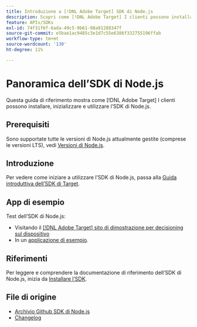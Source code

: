 ```yaml
---
title: Introduzione a [!DNL Adobe Target] SDK di Node.js
description: Scopri come [!DNL Adobe Target] I clienti possono installare, inizializzare e utilizzare l’SDK di Node.js.
feature: APIs/SDKs
exl-id: 74f31f6f-6ada-49c5-9b61-98a91288347f
source-git-commit: e5bae1ac9485c3e1d7c55e6386f332755196ffab
workflow-type: tm+mt
source-wordcount: '130'
ht-degree: 11%

---
```


# Panoramica dell’SDK di Node.js

Questa guida di riferimento mostra come [!DNL Adobe Target] I clienti possono installare, inizializzare e utilizzare l’SDK di Node.js.

## Prerequisiti

Sono supportate tutte le versioni di Node.js attualmente gestite (comprese le versioni LTS), vedi [Versioni di Node.js](https://en.wikipedia.org/wiki/Node.js#Releases).

## Introduzione

Per vedere come iniziare a utilizzare l’SDK di Node.js, passa alla [Guida introduttiva dell’SDK di Target](../sdk-guides/getting-started/getting-started.md).

## App di esempio

Test dell’SDK di Node.js:

* Visitando il [[!DNL Adobe Target] sito di dimostrazione per decisioning sul dispositivo](https://github.com/adobe/on-device-decisioning-demo-site)
* In un [applicazione di esempio](../sdk-guides/sample-apps/sample-apps.md).

## Riferimenti

Per leggere e comprendere la documentazione di riferimento dell’SDK di Node.js, inizia da [Installare l’SDK](install-sdk.md).

## File di origine

* [Archivio Github SDK di Node.js](https://github.com/adobe/target-nodejs-sdk)
* [Changelog](https://github.com/adobe/target-nodejs-sdk/blob/main/CHANGELOG.md)
&#x200B;&#x200B;
